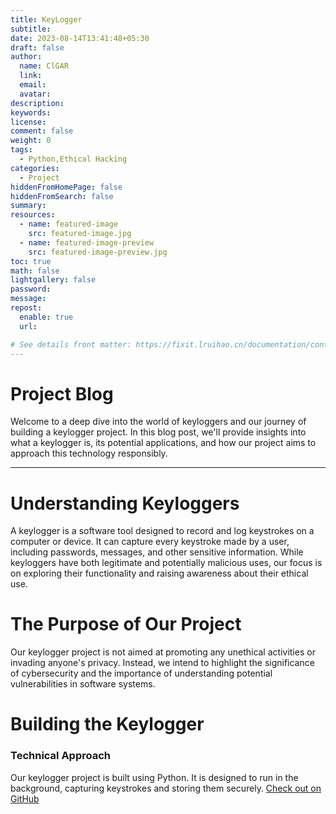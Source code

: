 ```yaml
---
title: KeyLogger
subtitle:
date: 2023-08-14T13:41:48+05:30
draft: false
author:
  name: ClGAR
  link:
  email:
  avatar:
description:
keywords:
license:
comment: false
weight: 0
tags:
  - Python,Ethical Hacking
categories:
  - Project
hiddenFromHomePage: false
hiddenFromSearch: false
summary:
resources:
  - name: featured-image
    src: featured-image.jpg
  - name: featured-image-preview
    src: featured-image-preview.jpg
toc: true
math: false
lightgallery: false
password:
message:
repost:
  enable: true
  url:

# See details front matter: https://fixit.lruihao.cn/documentation/content-management/introduction/#front-matter
---
```


<!--more-->

# Project Blog

Welcome to a deep dive into the world of keyloggers and our journey of building a keylogger project. In this blog post, we'll provide insights into what a keylogger is, its potential applications, and how our project aims to approach this technology responsibly.

---
# Understanding Keyloggers

A keylogger is a software tool designed to record and log keystrokes on a computer or device. It can capture every keystroke made by a user, including passwords, messages, and other sensitive information. While keyloggers have both legitimate and potentially malicious uses, our focus is on exploring their functionality and raising awareness about their ethical use.

# The Purpose of Our Project

Our keylogger project is not aimed at promoting any unethical activities or invading anyone's privacy. Instead, we intend to highlight the significance of cybersecurity and the importance of understanding potential vulnerabilities in software systems.

# Building the Keylogger

### Technical Approach

Our keylogger project is built using Python. It is designed to run in the background, capturing keystrokes and storing them securely. 
[Check out on GitHub](https://github.com/ClGAR/Keylogger)

